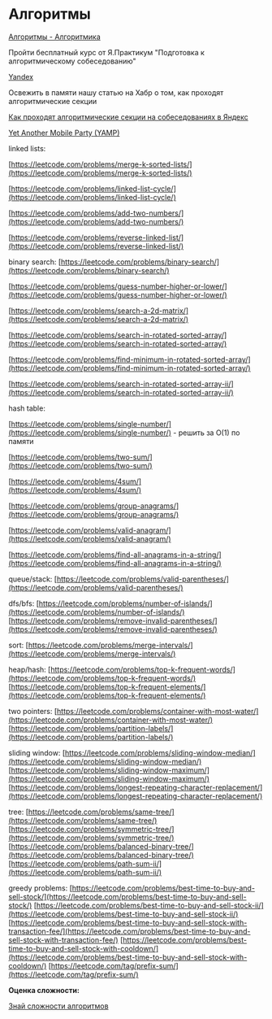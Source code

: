 # Алгоритмы

[Алгоритмы - Алгоритмика](https://ru.algorithmica.org/cs/)

Пройти бесплатный курс от Я.Практикум "Подготовка к алгоритмическому собеседованию" 

[Yandex](https://practicum.yandex.ru/algorithms-interview/)

Освежить в памяти нашу статью на Хабр о том, как проходят алгоритмические секции

[Как проходят алгоритмические секции на собеседованиях в Яндекс](https://habr.com/ru/company/yandex/blog/449890/)

[Yet Another Mobile Party (YAMP)](https://www.youtube.com/watch?v=Wdicm1yK23g&t=6623s)

linked lists:

[https://leetcode.com/problems/merge-k-sorted-lists/](https://leetcode.com/problems/merge-k-sorted-lists/)

[https://leetcode.com/problems/linked-list-cycle/](https://leetcode.com/problems/linked-list-cycle/)

[https://leetcode.com/problems/add-two-numbers/](https://leetcode.com/problems/add-two-numbers/)

[https://leetcode.com/problems/reverse-linked-list/](https://leetcode.com/problems/reverse-linked-list/)

binary search:
[https://leetcode.com/problems/binary-search/](https://leetcode.com/problems/binary-search/)

[https://leetcode.com/problems/guess-number-higher-or-lower/](https://leetcode.com/problems/guess-number-higher-or-lower/)

[https://leetcode.com/problems/search-a-2d-matrix/](https://leetcode.com/problems/search-a-2d-matrix/)

[https://leetcode.com/problems/search-in-rotated-sorted-array/](https://leetcode.com/problems/search-in-rotated-sorted-array/)

[https://leetcode.com/problems/find-minimum-in-rotated-sorted-array/](https://leetcode.com/problems/find-minimum-in-rotated-sorted-array/)

[https://leetcode.com/problems/search-in-rotated-sorted-array-ii/](https://leetcode.com/problems/search-in-rotated-sorted-array-ii/)

hash table:

[https://leetcode.com/problems/single-number/](https://leetcode.com/problems/single-number/) - решить за O(1) по памяти

[https://leetcode.com/problems/two-sum/](https://leetcode.com/problems/two-sum/)

[https://leetcode.com/problems/4sum/](https://leetcode.com/problems/4sum/)

[https://leetcode.com/problems/group-anagrams/](https://leetcode.com/problems/group-anagrams/)

[https://leetcode.com/problems/valid-anagram/](https://leetcode.com/problems/valid-anagram/)

[https://leetcode.com/problems/find-all-anagrams-in-a-string/](https://leetcode.com/problems/find-all-anagrams-in-a-string/)

queue/stack:
[https://leetcode.com/problems/valid-parentheses/](https://leetcode.com/problems/valid-parentheses/)

dfs/bfs:
[https://leetcode.com/problems/number-of-islands/](https://leetcode.com/problems/number-of-islands/)
[https://leetcode.com/problems/remove-invalid-parentheses/](https://leetcode.com/problems/remove-invalid-parentheses/)

sort:
[https://leetcode.com/problems/merge-intervals/](https://leetcode.com/problems/merge-intervals/)

heap/hash:
[https://leetcode.com/problems/top-k-frequent-words/](https://leetcode.com/problems/top-k-frequent-words/)
[https://leetcode.com/problems/top-k-frequent-elements/](https://leetcode.com/problems/top-k-frequent-elements/)

two pointers:
[https://leetcode.com/problems/container-with-most-water/](https://leetcode.com/problems/container-with-most-water/)
[https://leetcode.com/problems/partition-labels/](https://leetcode.com/problems/partition-labels/)

sliding window:
[https://leetcode.com/problems/sliding-window-median/](https://leetcode.com/problems/sliding-window-median/)
[https://leetcode.com/problems/sliding-window-maximum/](https://leetcode.com/problems/sliding-window-maximum/)
[https://leetcode.com/problems/longest-repeating-character-replacement/](https://leetcode.com/problems/longest-repeating-character-replacement/)

tree:
[https://leetcode.com/problems/same-tree/](https://leetcode.com/problems/same-tree/)
[https://leetcode.com/problems/symmetric-tree/](https://leetcode.com/problems/symmetric-tree/)
[https://leetcode.com/problems/balanced-binary-tree/](https://leetcode.com/problems/balanced-binary-tree/)[https://leetcode.com/problems/path-sum-ii/](https://leetcode.com/problems/path-sum-ii/)

greedy problems:
[https://leetcode.com/problems/best-time-to-buy-and-sell-stock/](https://leetcode.com/problems/best-time-to-buy-and-sell-stock/)
[https://leetcode.com/problems/best-time-to-buy-and-sell-stock-ii/](https://leetcode.com/problems/best-time-to-buy-and-sell-stock-ii/)
[https://leetcode.com/problems/best-time-to-buy-and-sell-stock-with-transaction-fee/](https://leetcode.com/problems/best-time-to-buy-and-sell-stock-with-transaction-fee/)
[https://leetcode.com/problems/best-time-to-buy-and-sell-stock-with-cooldown/](https://leetcode.com/problems/best-time-to-buy-and-sell-stock-with-cooldown/)
[https://leetcode.com/tag/prefix-sum/](https://leetcode.com/tag/prefix-sum/)

**Оценка сложности:**

[Знай сложности алгоритмов](https://habr.com/ru/post/188010/)